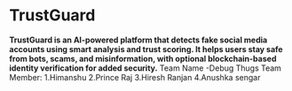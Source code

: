 # TrustGuard
**TrustGuard is an AI-powered platform that detects fake social media accounts using smart analysis and trust scoring. It helps users stay safe from bots, scams, and misinformation, with optional blockchain-based identity verification for added security.**
Team Name -Debug Thugs
Team Member:
1.Himanshu
2.Prince Raj
3.Hiresh Ranjan
4.Anushka sengar
